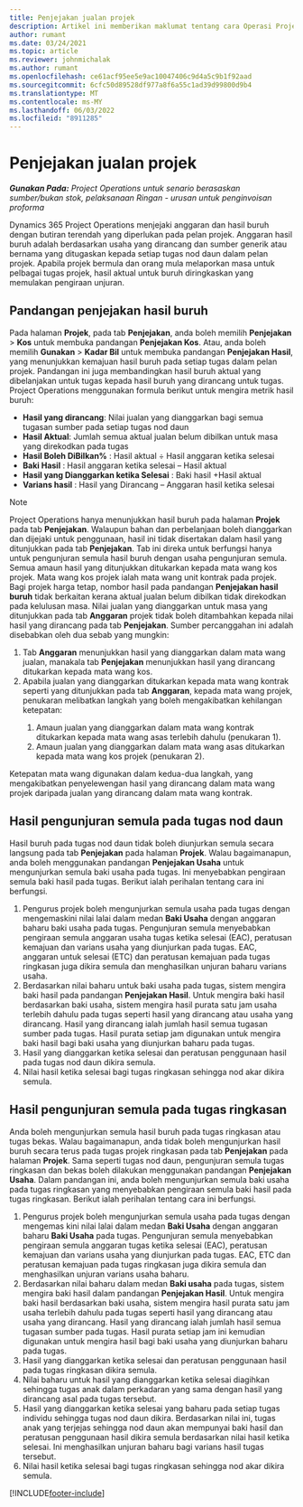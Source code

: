 ```yaml
---
title: Penjejakan jualan projek
description: Artikel ini memberikan maklumat tentang cara Operasi Projek menjejaki kemajuan terhadap hasil buruh pada projek.
author: rumant
ms.date: 03/24/2021
ms.topic: article
ms.reviewer: johnmichalak
ms.author: rumant
ms.openlocfilehash: ce61acf95ee5e9ac10047406c9d4a5c9b1f92aad
ms.sourcegitcommit: 6cfc50d89528df977a8f6a55c1ad39d99800d9b4
ms.translationtype: MT
ms.contentlocale: ms-MY
ms.lasthandoff: 06/03/2022
ms.locfileid: "8911285"
---
```

# <a name="project-sales-tracking"></a>Penjejakan jualan projek

_**Gunakan Pada:** Project Operations untuk senario berasaskan sumber/bukan stok, pelaksanaan Ringan - urusan untuk penginvoisan proforma_

Dynamics 365 Project Operations menjejaki anggaran dan hasil buruh dengan butiran terendah yang diperlukan pada pelan projek. Anggaran hasil buruh adalah berdasarkan usaha yang dirancang dan sumber generik atau bernama yang ditugaskan kepada setiap tugas nod daun dalam pelan projek. Apabila projek bermula dan orang mula melaporkan masa untuk pelbagai tugas projek, hasil aktual untuk buruh diringkaskan yang memulakan pengiraan unjuran.

## <a name="labor-revenue-tracking-view"></a>Pandangan penjejakan hasil buruh

Pada halaman **Projek**, pada tab **Penjejakan**, anda boleh memilih **Penjejakan** > **Kos** untuk membuka pandangan **Penjejakan Kos**. Atau, anda boleh memilih **Gunakan** > **Kadar Bil** untuk membuka pandangan **Penjejakan Hasil**, yang menunjukkan kemajuan hasil buruh pada setiap tugas dalam pelan projek. Pandangan ini juga membandingkan hasil buruh aktual yang dibelanjakan untuk tugas kepada hasil buruh yang dirancang untuk tugas. Project Operations menggunakan formula berikut untuk mengira metrik hasil buruh:

- **Hasil yang dirancang**: Nilai jualan yang dianggarkan bagi semua tugasan sumber pada setiap tugas nod daun
- **Hasil Aktual**: Jumlah semua aktual jualan belum dibilkan untuk masa yang direkodkan pada tugas
- **Hasil Boleh DiBilkan%** : Hasil aktual ÷ Hasil anggaran ketika selesai
- **Baki Hasil** : Hasil anggaran ketika selesai – Hasil aktual
- **Hasil yang Dianggarkan ketika Selesai** : Baki hasil +Hasil aktual
- **Varians hasil** : Hasil yang Dirancang – Anggaran hasil ketika selesai


> [!NOTE]
> Project Operations hanya menunjukkan hasil buruh pada halaman **Projek** pada tab **Penjejakan**. Walaupun bahan dan perbelanjaan boleh dianggarkan dan dijejaki untuk penggunaan, hasil ini tidak disertakan dalam hasil yang ditunjukkan pada tab **Penjejakan**. Tab ini direka untuk berfungsi hanya untuk pengunjuran semula hasil buruh dengan usaha pengunjuran semula.  
> Semua amaun hasil yang ditunjukkan ditukarkan kepada mata wang kos projek. Mata wang kos projek ialah mata wang unit kontrak pada projek. Bagi projek harga tetap, nombor hasil pada pandangan **Penjejakan hasil buruh** tidak berkaitan kerana aktual jualan belum dibilkan tidak direkodkan pada kelulusan masa.
> Nilai jualan yang dianggarkan untuk masa yang ditunjukkan pada tab **Anggaran** projek tidak boleh ditambahkan kepada nilai hasil yang dirancang pada tab **Penjejakan**. Sumber percanggahan ini adalah disebabkan oleh dua sebab yang mungkin:
><ol>
   ><li> Tab <b>Anggaran</b> menunjukkan hasil yang dianggarkan dalam mata wang jualan, manakala tab <b>Penjejakan</b> menunjukkan hasil yang dirancang ditukarkan kepada mata wang kos. </li>
   ><li> Apabila jualan yang dianggarkan ditukarkan kepada mata wang kontrak seperti yang ditunjukkan pada tab <b>Anggaran</b>, kepada mata wang projek, penukaran melibatkan langkah yang boleh mengakibatkan kehilangan ketepatan: </li>
><ol>
><li> Amaun jualan yang dianggarkan dalam mata wang kontrak ditukarkan kepada mata wang asas terlebih dahulu (penukaran 1).</li>
><li> Amaun jualan yang dianggarkan dalam mata wang asas ditukarkan kepada mata wang kos projek (penukaran 2). </li>
></ol>
></ol>
> Ketepatan mata wang digunakan dalam kedua-dua langkah, yang mengakibatkan penyelewengan hasil yang dirancang dalam mata wang projek daripada jualan yang dirancang dalam mata wang kontrak.
   

## <a name="reprojecting-revenues-on-leaf-node-tasks"></a>Hasil pengunjuran semula pada tugas nod daun

Hasil buruh pada tugas nod daun tidak boleh diunjurkan semula secara langsung pada tab **Penjejakan** pada halaman **Projek**. Walau bagaimanapun, anda boleh menggunakan pandangan **Penjejakan Usaha** untuk mengunjurkan semula baki usaha pada tugas. Ini menyebabkan pengiraan semula baki hasil pada tugas. Berikut ialah perihalan tentang cara ini berfungsi.

1. Pengurus projek boleh mengunjurkan semula usaha pada tugas dengan mengemaskini nilai lalai dalam medan **Baki Usaha** dengan anggaran baharu baki usaha pada tugas. Pengunjuran semula menyebabkan pengiraan semula anggaran usaha tugas ketika selesai (EAC), peratusan kemajuan dan varians usaha yang diunjurkan pada tugas. EAC, anggaran untuk selesai (ETC) dan peratusan kemajuan pada tugas ringkasan juga dikira semula dan menghasilkan unjuran baharu varians usaha.
2. Berdasarkan nilai baharu untuk baki usaha pada tugas, sistem mengira baki hasil pada pandangan **Penjejakan Hasil**. Untuk mengira baki hasil berdasarkan baki usaha, sistem mengira hasil purata satu jam usaha terlebih dahulu pada tugas seperti hasil yang dirancang atau usaha yang dirancang. Hasil yang dirancang ialah jumlah hasil semua tugasan sumber pada tugas. Hasil purata setiap jam digunakan untuk mengira baki hasil bagi baki usaha yang diunjurkan baharu pada tugas.
3. Hasil yang dianggarkan ketika selesai dan peratusan penggunaan hasil pada tugas nod daun dikira semula.
4. Nilai hasil ketika selesai bagi tugas ringkasan sehingga nod akar dikira semula.

## <a name="reprojecting-revenues-on-summary-tasks"></a>Hasil pengunjuran semula pada tugas ringkasan

Anda boleh mengunjurkan semula hasil buruh pada tugas ringkasan atau tugas bekas. Walau bagaimanapun, anda tidak boleh mengunjurkan hasil buruh secara terus pada tugas projek ringkasan pada tab **Penjejakan** pada halaman **Projek**. Sama seperti tugas nod daun, pengunjuran semula tugas ringkasan dan bekas boleh dilakukan menggunakan pandangan **Penjejakan Usaha**. Dalam pandangan ini, anda boleh mengunjurkan semula baki usaha pada tugas ringkasan yang menyebabkan pengiraan semula baki hasil pada tugas ringkasan. Berikut ialah perihalan tentang cara ini berfungsi.

1. Pengurus projek boleh mengunjurkan semula usaha pada tugas dengan mengemas kini nilai lalai dalam medan **Baki Usaha** dengan anggaran baharu **Baki Usaha** pada tugas. Pengunjuran semula menyebabkan pengiraan semula anggaran tugas ketika selesai (EAC), peratusan kemajuan dan varians usaha yang diunjurkan pada tugas. EAC, ETC dan peratusan kemajuan pada tugas ringkasan juga dikira semula dan menghasilkan unjuran varians usaha baharu.
2. Berdasarkan nilai baharu dalam medan **Baki usaha** pada tugas, sistem mengira baki hasil dalam pandangan **Penjejakan Hasil**. Untuk mengira baki hasil berdasarkan baki usaha, sistem mengira hasil purata satu jam usaha terlebih dahulu pada tugas seperti hasil yang dirancang atau usaha yang dirancang. Hasil yang dirancang ialah jumlah hasil semua tugasan sumber pada tugas. Hasil purata setiap jam ini kemudian digunakan untuk mengira hasil bagi baki usaha yang diunjurkan baharu pada tugas.
3. Hasil yang dianggarkan ketika selesai dan peratusan penggunaan hasil pada tugas ringkasan dikira semula.
4. Nilai baharu untuk hasil yang dianggarkan ketika selesai diagihkan sehingga tugas anak dalam perkadaran yang sama dengan hasil yang dirancang asal pada tugas tersebut.
5. Hasil yang dianggarkan ketika selesai yang baharu pada setiap tugas individu sehingga tugas nod daun dikira. Berdasarkan nilai ini, tugas anak yang terjejas sehingga nod daun akan mempunyai baki hasil dan peratusan penggunaan hasil dikira semula berdasarkan nilai hasil ketika selesai. Ini menghasilkan unjuran baharu bagi varians hasil tugas tersebut. 
6. Nilai hasil ketika selesai bagi tugas ringkasan sehingga nod akar dikira semula.


[!INCLUDE[footer-include](../includes/footer-banner.md)]

